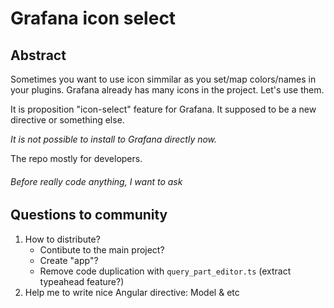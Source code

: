 # Grafana icon select

## Abstract

Sometimes you want to use icon simmilar as you set/map colors/names in your plugins. Grafana already has many icons in the project. Let's use them.

It is proposition "icon-select" feature for Grafana. It supposed to be a new directive or something else.

*It is not possible to install to Grafana directly now.*

The repo mostly for developers.


###### *Before really code anything, I want to ask*
## Questions to community

1. How to distribute? 
   * Contibute to the main project?
   * Create "app"? 
   * Remove code duplication with `query_part_editor.ts` (extract typeahead feature?)
2. Help me to write nice Angular directive: Model & etc

  
